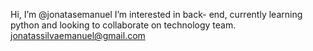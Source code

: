  Hi, I’m @jonatasemanuel
 I’m interested in back- end, 
 currently learning python and 
 looking to collaborate on technology team.
 jonatassilvaemanuel@gmail.com
